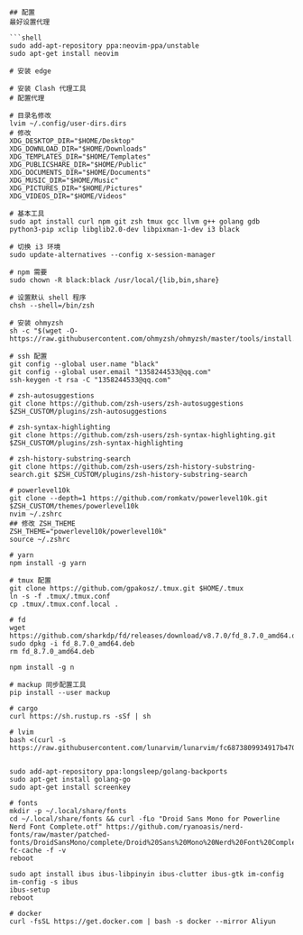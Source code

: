 # 

```shell
## 配置
最好设置代理

```shell
sudo add-apt-repository ppa:neovim-ppa/unstable
sudo apt-get install neovim

# 安装 edge

# 安装 Clash 代理工具
# 配置代理

# 目录名修改
lvim ~/.config/user-dirs.dirs
# 修改
XDG_DESKTOP_DIR="$HOME/Desktop"
XDG_DOWNLOAD_DIR="$HOME/Downloads"
XDG_TEMPLATES_DIR="$HOME/Templates"
XDG_PUBLICSHARE_DIR="$HOME/Public"
XDG_DOCUMENTS_DIR="$HOME/Documents"
XDG_MUSIC_DIR="$HOME/Music"
XDG_PICTURES_DIR="$HOME/Pictures"
XDG_VIDEOS_DIR="$HOME/Videos"

# 基本工具
sudo apt install curl npm git zsh tmux gcc llvm g++ golang gdb python3-pip xclip libglib2.0-dev libpixman-1-dev i3 black

# 切换 i3 环境
sudo update-alternatives --config x-session-manager 

# npm 需要
sudo chown -R black:black /usr/local/{lib,bin,share}

# 设置默认 shell 程序
chsh --shell=/bin/zsh

# 安装 ohmyzsh
sh -c "$(wget -O- https://raw.githubusercontent.com/ohmyzsh/ohmyzsh/master/tools/install.sh)"

# ssh 配置
git config --global user.name "black"
git config --global user.email "1358244533@qq.com"
ssh-keygen -t rsa -C "1358244533@qq.com"

# zsh-autosuggestions
git clone https://github.com/zsh-users/zsh-autosuggestions $ZSH_CUSTOM/plugins/zsh-autosuggestions

# zsh-syntax-highlighting
git clone https://github.com/zsh-users/zsh-syntax-highlighting.git $ZSH_CUSTOM/plugins/zsh-syntax-highlighting

# zsh-history-substring-search
git clone https://github.com/zsh-users/zsh-history-substring-search.git $ZSH_CUSTOM/plugins/zsh-history-substring-search

# powerlevel10k
git clone --depth=1 https://github.com/romkatv/powerlevel10k.git $ZSH_CUSTOM/themes/powerlevel10k
nvim ~/.zshrc
## 修改 ZSH_THEME
ZSH_THEME="powerlevel10k/powerlevel10k"
source ~/.zshrc

# yarn
npm install -g yarn

# tmux 配置
git clone https://github.com/gpakosz/.tmux.git $HOME/.tmux 
ln -s -f .tmux/.tmux.conf
cp .tmux/.tmux.conf.local .

# fd
wget https://github.com/sharkdp/fd/releases/download/v8.7.0/fd_8.7.0_amd64.deb
sudo dpkg -i fd_8.7.0_amd64.deb
rm fd_8.7.0_amd64.deb

npm install -g n

# mackup 同步配置工具
pip install --user mackup

# cargo
curl https://sh.rustup.rs -sSf | sh

# lvim
bash <(curl -s https://raw.githubusercontent.com/lunarvim/lunarvim/fc6873809934917b470bff1b072171879899a36b/utils/installer/install.sh)


sudo add-apt-repository ppa:longsleep/golang-backports 
sudo apt-get install golang-go
sudo apt-get install screenkey

# fonts
mkdir -p ~/.local/share/fonts
cd ~/.local/share/fonts && curl -fLo "Droid Sans Mono for Powerline Nerd Font Complete.otf" https://github.com/ryanoasis/nerd-fonts/raw/master/patched-fonts/DroidSansMono/complete/Droid%20Sans%20Mono%20Nerd%20Font%20Complete.otf
fc-cache -f -v 
reboot

sudo apt install ibus ibus-libpinyin ibus-clutter ibus-gtk im-config
im-config -s ibus
ibus-setup
reboot

# docker
curl -fsSL https://get.docker.com | bash -s docker --mirror Aliyun
```
